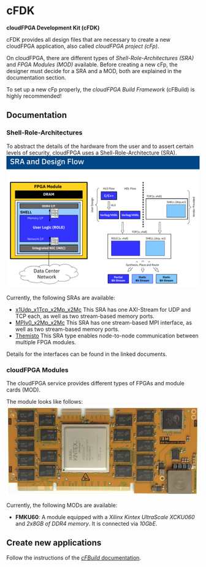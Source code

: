 cFDK
================
**cloudFPGA Development Kit (cFDK)**


cFDK provides all design files that are necessary to create a new cloudFPGA application, also called *cloudFPGA project (cFp)*. 

On cloudFPGA, there are different types of *Shell-Role-Architectures (SRA)* and *FPGA Modules (MOD)* available. 
Before creating a new cFp, the designer must decide for a SRA and a MOD, both are explained in the documentation section.

To set up a new cFp properly, the *cloudFPGA Build Framework* (cFBuild) is highly recommended!

Documentation
-------------

### Shell-Role-Architectures

To abstract the details of the hardware from the user and to assert certain levels of security, cloudFPGA uses a Shell-Role-Architecture (SRA).
![SRA concept](./DOC/imgs/sra_flow.png)

Currently, the following SRAs are available:
* [x1Udp_x1Tcp_x2Mp_x2Mc](./DOC/x1Udp_x1Tcp_x2Mp_x2Mc.md) This SRA has one AXI-Stream for UDP and TCP each, as well as two stream-based memory ports.
* [MPIv0_x2Mp_x2Mc](./DOC/MPIv0_x2Mp_x2Mc.md) This SRA has one stream-based MPI interface, as well as two stream-based memory ports.
* [Themisto](./DOC/Themisto.md) This SRA type enables node-to-node communication between multiple FPGA modules. 

Details for the interfaces can be found in the linked documents.

### cloudFPGA Modules

The cloudFPGA service provides different types of FPGAs and module cards (MOD).

The module looks like follows:
![FMKU60 module](./DOC/imgs/fmku60.png)

Currently, the following MODs are available:
* **FMKU60**: A module equipped with a *Xilinx Kintex UltraScale XCKU060* and  *2x8GB of DDR4 memory*. It is connected via *10GbE*.

Create new applications
------------------

Follow the instructions of the [*cFBuild* documentation](https://github.ibm.com/cloudFPGA/cFBuild).

